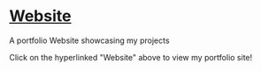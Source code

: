 # [Website](https://moranarm.github.io/Website/index.html)
A portfolio Website showcasing my projects

Click on the hyperlinked "Website" above to view my portfolio site!
